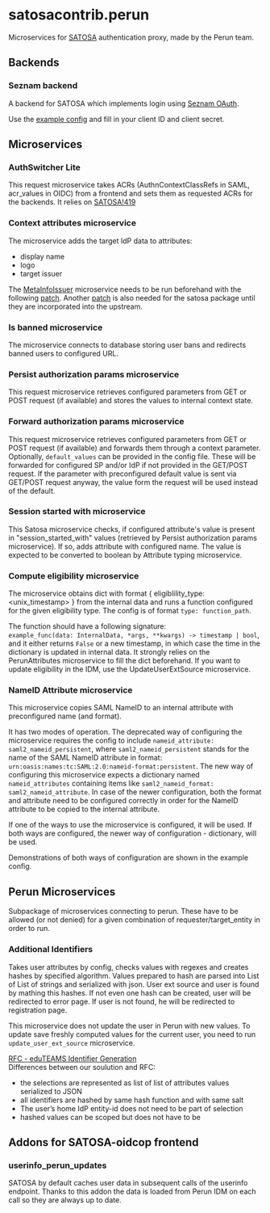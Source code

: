 # satosacontrib.perun

Microservices for [SATOSA](https://github.com/IdentityPython/SATOSA) authentication
proxy, made by the Perun team.

## Backends

### Seznam backend

A backend for SATOSA which implements login using [Seznam OAuth](https://partner.seznam.cz/seznam-oauth/).

Use the [example config](./example/plugins/backends/seznam.yaml) and fill in your client ID and client secret.

## Microservices

### AuthSwitcher Lite

This request microservice takes ACRs (AuthnContextClassRefs in SAML, acr_values in OIDC) from a frontend
and sets them as requested ACRs for the backends. It relies
on [SATOSA!419](https://github.com/IdentityPython/SATOSA/pull/419)

### Context attributes microservice

The microservice adds the target IdP data to attributes:

- display name
- logo
- target issuer

The [MetaInfoIssuer](https://github.com/SUNET/swamid-satosa/blob/main/src/swamid_plugins/metainfo/metainfo.py)
microservice needs to be run beforehand with the
following [patch](https://github.com/SUNET/swamid-satosa/compare/main...kofzera:swamid-satosa:add_collector_metadata.patch).
Another [patch](https://github.com/IdentityPython/SATOSA/compare/master...kofzera:SATOSA:decorate_context_with_metadata.patch)
is
also needed for the satosa package until they are incorporated into the upstream.

### Is banned microservice

The microservice connects to database storing user bans and redirects banned users to configured URL.

### Persist authorization params microservice

This request microservice retrieves configured parameters from GET or POST request (if available) and
stores the values to internal context state.

### Forward authorization params microservice

This request microservice retrieves configured parameters from GET or POST request (if available) and
forwards them through a context parameter. Optionally, `default_values` can be
provided in the config file. These will be forwarded for configured SP and/or IdP if
not provided in the GET/POST request. If the parameter with preconfigured
default value is sent via GET/POST request anyway, the value form the request will be
used instead of the default.

### Session started with microservice

This Satosa microservice checks, if configured attribute's value is present
in "session_started_with" values (retrieved by Persist authorization params microservice).
If so, adds attribute with configured name. The value is expected to be converted
to boolean by Attribute typing microservice.

### Compute eligibility microservice

The microservice obtains dict with format { eligiblility_type: <unix_timestamp> }
from the internal data and runs a function configured for the
given eligibility type. The config is of format `type: function_path`.

The function should have a following signature:  
`example_func(data: InternalData, *args, **kwargs) -> timestamp | bool`, and it either returns `False` or
a new timestamp, in which case the time in the dictionary is
updated in internal data. It strongly relies on the PerunAttributes microservice to fill the dict
beforehand. If you want to update eligibility in the IDM, use the UpdateUserExtSource microservice.

### NameID Attribute microservice

This microservice copies SAML NameID to an internal attribute with preconfigured name (and format).

It has two modes of operation. The deprecated way of configuring the microservice requires the config to
include `nameid_attribute: saml2_nameid_persistent`, where `saml2_nameid_persistent` stands for the name of the SAML NameID
attribute in format: `urn:oasis:names:tc:SAML:2.0:nameid-format:persistent`. The new way of configuring this
microservice expects a dictionary named `nameid_attributes` containing items
like `saml2_nameid_format: saml2_nameid_attribute`. In case of the newer configuration, both the format and attribute need
to be configured correctly in order for the NameID attribute to be copied to the internal attribute.

If one of the ways to use the microservice is configured, it will be used. If both ways are configured, the newer way of
configuration - dictionary, will be used.

Demonstrations of both ways of configuration are shown in the example config.

## Perun Microservices

Subpackage of microservices connecting to perun. These have to be allowed (or not
denied) for
a given combination of requester/target_entity in order to run.

### Additional Identifiers

Takes user attributes by config, checks values with regexes and creates hashes by
specified algorithm. Values prepared to hash are parsed into List of List of strings and
serialized with json. User ext source and user is found by mathing this hashes.
If not even one hash can be created, user will be redirected to error page.
If user is not found, he will be redirected to registration page.

This microservice does not update the user in Perun with new values. To update save freshly computed values for the
current user, you need to run `update_user_ext_source` microservice.

[RFC - eduTEAMS Identifier Generation](https://docs.google.com/document/d/1UwnEnzFG6SM9cv6gx1AsjDXw09ZkUmkyl-NqcXg0OVo/edit#heading=h.y5g6a74d5ukn) <br/>
Differences between our soulution and RFC:

- the selections are represented as list of list of attributes values serialized to JSON
- all identifiers are hashed by same hash function and with same salt
- The user’s home IdP entity-id does not need to be part of selection
- hashed values can be scoped but does not have to be

## Addons for SATOSA-oidcop frontend

### userinfo_perun_updates

SATOSA by default caches user data in subsequent calls of the userinfo endpoint.
Thanks to this addon the data is loaded from Perun IDM on each call so they are always up to date.

